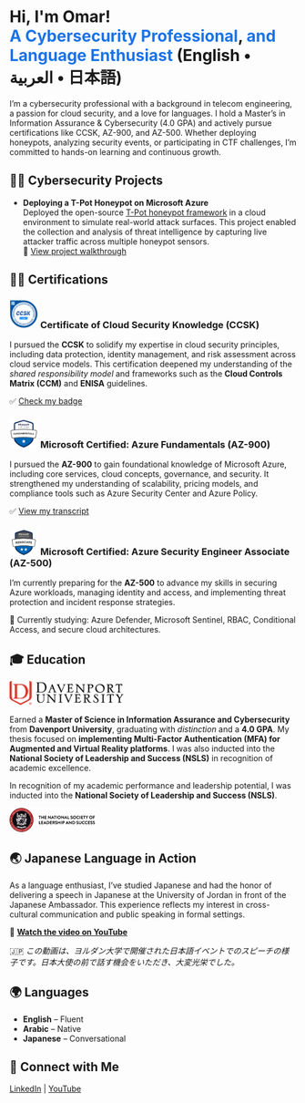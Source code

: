  <h1>Hi, I'm Omar!<br/>
  <span style="color: #1a73e8;"> A Cybersecurity Professional</span>,
  <span style="color: #1a73e8;">and Language Enthusiast</span> (English • العربية • 日本語)
</h1>


<p>
  I’m a cybersecurity professional with a background in telecom engineering, a passion for cloud security, and a love for languages. I hold a Master’s in Information Assurance & Cybersecurity (4.0 GPA) and actively pursue certifications like CCSK, AZ-900, and AZ-500. Whether deploying honeypots, analyzing security events, or participating in CTF challenges, I’m committed to hands-on learning and continuous growth.
</p>

  

  <h2>👨‍💻 Cybersecurity Projects</h2>
  <ul>
    <li>
      <strong>Deploying a T-Pot Honeypot on Microsoft Azure</strong><br/>
      Deployed the open-source <a href="https://github.com/telekom-security/tpotce" target="_blank">T-Pot honeypot framework</a> in a cloud environment to simulate real-world attack surfaces. This project enabled the collection and analysis of threat intelligence by capturing live attacker traffic across multiple honeypot sensors.<br/>
      🎥 <a href="https://youtu.be/d71xenzgNo0" target="_blank">View project walkthrough</a>
    </li>
  </ul>

  <h2>👨‍💻 Certifications</h2>

  <h3 class="cert-title">
    <img src="https://raw.githubusercontent.com/omaral-fayyadh/Omar-Cyber-Profile/main/assets/img/certificate-of-cloud-security-knowledge-v-5.png" alt="CCSK Badge" width="50"/>
    <span>Certificate of Cloud Security Knowledge (CCSK)</span>
  </h3>
  <p>
    I pursued the <strong>CCSK</strong> to solidify my expertise in cloud security principles, including data protection, identity management, and risk assessment across cloud service models. This certification deepened my understanding of the <em>shared responsibility model</em> and frameworks such as the <strong>Cloud Controls Matrix (CCM)</strong> and <strong>ENISA</strong> guidelines.
  </p>
  <p>
    ✅ <a href="https://www.credly.com/badges/9f56e3cc-c396-4e90-872a-8bc2228634d8" target="_blank">Check my badge</a>
  </p>

  <h3 class="cert-title">
    <img src="https://raw.githubusercontent.com/omaral-fayyadh/Omar-Cyber-Profile/main/assets/img/AZ-900%20BADGE.jpg" alt="AZ-900 Badge" width="50"/>
    <span>Microsoft Certified: Azure Fundamentals (AZ-900)</span>
  </h3>
  <p>
    I pursued the <strong>AZ-900</strong> to gain foundational knowledge of Microsoft Azure, including core services, cloud concepts, governance, and security. It strengthened my understanding of scalability, pricing models, and compliance tools such as Azure Security Center and Azure Policy.
  </p>
  <p>
    ✅ <a href="https://learn.microsoft.com/en-us/users/omaralfayyadh-0997/transcript/7k13gs19el4jw8j" target="_blank">View my transcript</a>
  </p>

  <h3 class="cert-title">
    <img src="https://raw.githubusercontent.com/omaral-fayyadh/Omar-Cyber-Profile/main/assets/img/az-500-training-azure.webp" alt="AZ-500 Badge" width="50"/>
    <span>Microsoft Certified: Azure Security Engineer Associate (AZ-500)</span>
  </h3>
  <p>
    I’m currently preparing for the <strong>AZ-500</strong> to advance my skills in securing Azure workloads, managing identity and access, and implementing threat protection and incident response strategies.
  </p>
  <p>
    📘 Currently studying: Azure Defender, Microsoft Sentinel, RBAC, Conditional Access, and secure cloud architectures.
  </p>

  <h2>🎓 Education</h2>
  <p>
    <img src="https://raw.githubusercontent.com/omaral-fayyadh/Omar-Cyber-Profile/main/assets/img/DU%20LOGO.webp" alt="Davenport University Logo" width="200"/>
  </p>
  <p>
    Earned a <strong>Master of Science in Information Assurance and Cybersecurity</strong> from <strong>Davenport University</strong>, graduating with <em>distinction</em> and a <strong>4.0 GPA</strong>. My thesis focused on <strong>implementing Multi-Factor Authentication (MFA) for Augmented and Virtual Reality platforms</strong>. I was also inducted into the <strong>National Society of Leadership and Success (NSLS)</strong> in recognition of academic excellence.
  </p>

<p>
  In recognition of my academic performance and leadership potential, I was inducted into the <strong>National Society of Leadership and Success (NSLS)</strong>.
</p>
  
  <p>
    <img src="https://raw.githubusercontent.com/omaral-fayyadh/Omar-Cyber-Profile/main/assets/img/NSLS%20LOGO.png" alt="NSLS Logo" width="150"/>
  </p>

  
  <h2>🌏 Japanese Language in Action</h2>
<p>
  As a language enthusiast, I’ve studied Japanese and had the honor of delivering a speech in Japanese at the University of Jordan in front of the Japanese Ambassador. This experience reflects my interest in cross-cultural communication and public speaking in formal settings.
</p>
<p>
  🎥 <a href="https://www.youtube.com/watch?v=DakeCiT-wnk" target="_blank"><strong>Watch the video on YouTube</strong></a>
</p>
<p>
  🇯🇵 <em>この動画は、ヨルダン大学で開催された日本語イベントでのスピーチの様子です。日本大使の前で話す機会をいただき、大変光栄でした。</em>
</p>

<h2>🌍 Languages</h2>
<ul class="language-list">
  <li><strong>English</strong> – Fluent</li>
  <li><strong>Arabic</strong> – Native</li>
  <li><strong>Japanese</strong> – Conversational</li>
</ul>


<h2>📳 Connect with Me</h2>
  <p>
    <a href="https://linkedin.com/in/omaralfayyadh/" target="_blank">LinkedIn</a> |
    <a href="https://www.youtube.com/@omaral-fayyadh4307" target="_blank">YouTube</a> 
    
  </p>

